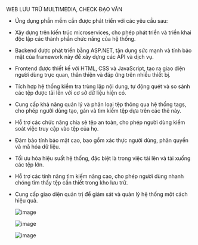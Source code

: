 WEB LƯU TRỮ MULTIMEDIA, CHECK ĐẠO VĂN
- Ứng dụng phần mềm cần được phát triển với các yêu cầu sau: 

- Xây dựng trên kiến trúc microservices, cho phép phát triển và triển khai độc lập các thành phần chức năng của hệ thống. 

- Backend được phát triển bằng ASP.NET, tận dụng sức mạnh và tính bảo mật của framework này để xây dựng các API và dịch vụ. 

- Frontend được thiết kế với HTML, CSS và JavaScript, tạo ra giao diện người dùng trực quan, thân thiện và đáp ứng trên nhiều thiết bị. 

- Tích hợp hệ thống kiểm tra trùng lặp nội dung, tự động quét và so sánh các tệp được tải lên với cơ sở dữ liệu hiện có. 

- Cung cấp khả năng quản lý và phân loại tệp thông qua hệ thống tags, cho phép người dùng tạo, gán và tìm kiếm tệp dựa trên các thẻ này. 

- Hỗ trợ các chức năng chia sẻ tệp an toàn, cho phép người dùng kiểm soát việc truy cập vào tệp của họ. 

- Đảm bảo tính bảo mật cao, bao gồm xác thực người dùng, phân quyền và mã hóa dữ liệu. 

- Tối ưu hóa hiệu suất hệ thống, đặc biệt là trong việc tải lên và tải xuống các tệp lớn. 

- Hỗ trợ các tính năng tìm kiếm nâng cao, cho phép người dùng nhanh chóng tìm thấy tệp cần thiết trong kho lưu trữ. 

- Cung cấp giao diện quản trị để giám sát và quản lý hệ thống một cách hiệu quả.

  ![image](https://github.com/user-attachments/assets/79f35463-2ac8-4cb6-874a-cd12f47765af)

  ![image](https://github.com/user-attachments/assets/545307dc-3dce-44e8-a80c-90a83e12a3f1)

  ![image](https://github.com/user-attachments/assets/0ecbdc1d-8c10-44e8-82f5-a850713c05d3)


